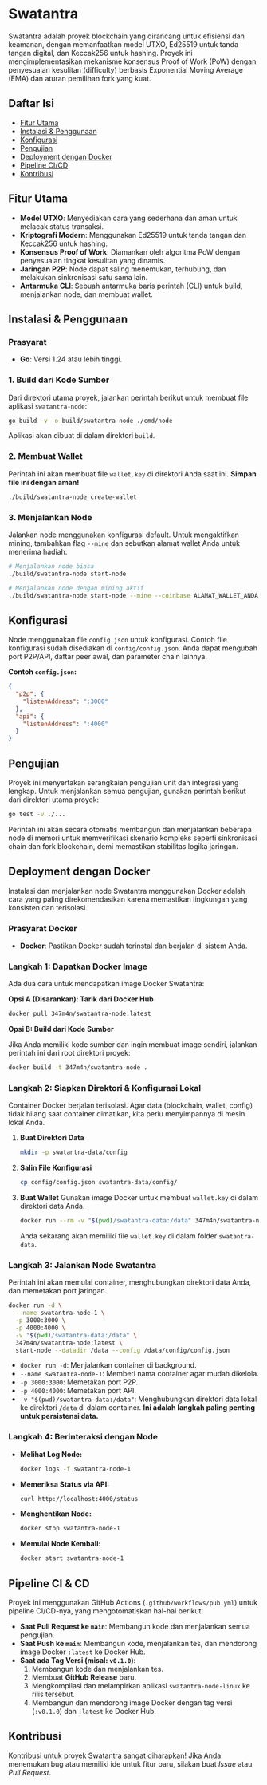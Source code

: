# Swatantra

Swatantra adalah proyek blockchain yang dirancang untuk efisiensi dan keamanan, dengan memanfaatkan model UTXO, Ed25519 untuk tanda tangan digital, dan Keccak256 untuk hashing. Proyek ini mengimplementasikan mekanisme konsensus Proof of Work (PoW) dengan penyesuaian kesulitan (difficulty) berbasis Exponential Moving Average (EMA) dan aturan pemilihan fork yang kuat.

## Daftar Isi

- [Fitur Utama](#fitur-utama)
- [Instalasi &amp; Penggunaan](#instalasi--penggunaan)
- [Konfigurasi](#konfigurasi)
- [Pengujian](#pengujian)
- [Deployment dengan Docker](#deployment-dengan-docker)
- [Pipeline CI/CD](#pipeline-ci--cd)
- [Kontribusi](#kontribusi)

## Fitur Utama

- **Model UTXO**: Menyediakan cara yang sederhana dan aman untuk melacak status transaksi.
- **Kriptografi Modern**: Menggunakan Ed25519 untuk tanda tangan dan Keccak256 untuk hashing.
- **Konsensus Proof of Work**: Diamankan oleh algoritma PoW dengan penyesuaian tingkat kesulitan yang dinamis.
- **Jaringan P2P**: Node dapat saling menemukan, terhubung, dan melakukan sinkronisasi satu sama lain.
- **Antarmuka CLI**: Sebuah antarmuka baris perintah (CLI) untuk build, menjalankan node, dan membuat wallet.

## Instalasi & Penggunaan

### Prasyarat

- **Go**: Versi 1.24 atau lebih tinggi.

### 1. Build dari Kode Sumber

Dari direktori utama proyek, jalankan perintah berikut untuk membuat file aplikasi `swatantra-node`:

```bash
go build -v -o build/swatantra-node ./cmd/node
```

Aplikasi akan dibuat di dalam direktori `build`.

### 2. Membuat Wallet

Perintah ini akan membuat file `wallet.key` di direktori Anda saat ini. **Simpan file ini dengan aman!**

```bash
./build/swatantra-node create-wallet
```

### 3. Menjalankan Node

Jalankan node menggunakan konfigurasi default. Untuk mengaktifkan mining, tambahkan flag `--mine` dan sebutkan alamat wallet Anda untuk menerima hadiah.

```bash
# Menjalankan node biasa
./build/swatantra-node start-node

# Menjalankan node dengan mining aktif
./build/swatantra-node start-node --mine --coinbase ALAMAT_WALLET_ANDA
```

## Konfigurasi

Node menggunakan file `config.json` untuk konfigurasi. Contoh file konfigurasi sudah disediakan di `config/config.json`. Anda dapat mengubah port P2P/API, daftar peer awal, dan parameter chain lainnya.

**Contoh `config.json`:**

```json
{
  "p2p": {
    "listenAddress": ":3000"
  },
  "api": {
    "listenAddress": ":4000"
  }
}
```

## Pengujian

Proyek ini menyertakan serangkaian pengujian unit dan integrasi yang lengkap. Untuk menjalankan semua pengujian, gunakan perintah berikut dari direktori utama proyek:

```bash
go test -v ./...
```

Perintah ini akan secara otomatis membangun dan menjalankan beberapa node di memori untuk memverifikasi skenario kompleks seperti sinkronisasi chain dan fork blockchain, demi memastikan stabilitas logika jaringan.

## Deployment dengan Docker

Instalasi dan menjalankan node Swatantra menggunakan Docker adalah cara yang paling direkomendasikan karena memastikan lingkungan yang konsisten dan terisolasi.

### Prasyarat Docker

- **Docker**: Pastikan Docker sudah terinstal dan berjalan di sistem Anda.

### Langkah 1: Dapatkan Docker Image

Ada dua cara untuk mendapatkan image Docker Swatantra:

**Opsi A (Disarankan): Tarik dari Docker Hub**

```bash
docker pull 347m4n/swatantra-node:latest
```

**Opsi B: Build dari Kode Sumber**

Jika Anda memiliki kode sumber dan ingin membuat image sendiri, jalankan perintah ini dari root direktori proyek:

```bash
docker build -t 347m4n/swatantra-node .
```

### Langkah 2: Siapkan Direktori & Konfigurasi Lokal

Container Docker berjalan terisolasi. Agar data (blockchain, wallet, config) tidak hilang saat container dimatikan, kita perlu menyimpannya di mesin lokal Anda.

1. **Buat Direktori Data**

   ```bash
   mkdir -p swatantra-data/config
   ```

2. **Salin File Konfigurasi**

   ```bash
   cp config/config.json swatantra-data/config/
   ```

3. **Buat Wallet**
   Gunakan image Docker untuk membuat `wallet.key` di dalam direktori data Anda.

   ```bash
   docker run --rm -v "$(pwd)/swatantra-data:/data" 347m4n/swatantra-node:latest create-wallet --datadir /data
   ```

   Anda sekarang akan memiliki file `wallet.key` di dalam folder `swatantra-data`.

### Langkah 3: Jalankan Node Swatantra

Perintah ini akan memulai container, menghubungkan direktori data Anda, dan memetakan port jaringan.

```bash
docker run -d \
  --name swatantra-node-1 \
  -p 3000:3000 \
  -p 4000:4000 \
  -v "$(pwd)/swatantra-data:/data" \
  347m4n/swatantra-node:latest \
  start-node --datadir /data --config /data/config/config.json
```

- `docker run -d`: Menjalankan container di background.
- `--name swatantra-node-1`: Memberi nama container agar mudah dikelola.
- `-p 3000:3000`: Memetakan port P2P.
- `-p 4000:4000`: Memetakan port API.
- `-v "$(pwd)/swatantra-data:/data"`: Menghubungkan direktori data lokal ke direktori `/data` di dalam container. **Ini adalah langkah paling penting untuk persistensi data.**

### Langkah 4: Berinteraksi dengan Node

- **Melihat Log Node:**

  ```bash
  docker logs -f swatantra-node-1
  ```

- **Memeriksa Status via API:**

  ```bash
  curl http://localhost:4000/status
  ```

- **Menghentikan Node:**

  ```bash
  docker stop swatantra-node-1
  ```

- **Memulai Node Kembali:**

  ```bash
  docker start swatantra-node-1
  ```

## Pipeline CI & CD

Proyek ini menggunakan GitHub Actions (`.github/workflows/pub.yml`) untuk pipeline CI/CD-nya, yang mengotomatiskan hal-hal berikut:

- **Saat Pull Request ke `main`**: Membangun kode dan menjalankan semua pengujian.
- **Saat Push ke `main`**: Membangun kode, menjalankan tes, dan mendorong image Docker `:latest` ke Docker Hub.
- **Saat ada Tag Versi (misal: `v0.1.0`)**:
  1. Membangun kode dan menjalankan tes.
  2. Membuat **GitHub Release** baru.
  3. Mengkompilasi dan melampirkan aplikasi `swatantra-node-linux` ke rilis tersebut.
  4. Membangun dan mendorong image Docker dengan tag versi (`:v0.1.0`) dan `:latest` ke Docker Hub.

## Kontribusi

Kontribusi untuk proyek Swatantra sangat diharapkan! Jika Anda menemukan bug atau memiliki ide untuk fitur baru, silakan buat _Issue_ atau _Pull Request_.
